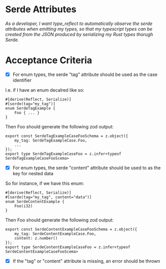 # Serde Attributes

*As a developer, I want type_reflect to automatically observe the serde attributes when emitting my types, so that my typescript types can be created from the JSON produced by serializing my Rust types thorugh Serde.*

# Acceptance Criteria

- [x] For enum types, the serde "tag" attribute should be used as the case identifier

I.e. if I have an enum decalred like so:

```
#[derive(Reflect, Serialize)]
#[serde(tag="my_tag")]
enum SerdeTagExample {
    Foo { ... }
}
```

Then Foo should generate the following zod output:

```
export const SerdeTagExampleCaseFooSchema = z.object({
    my_tag: SerdeTagExampleCase.Foo,
    ...
});
export type SerdeTagExampleCaseFoo = z.infer<typeof SerdeTagExampleCaseFooScema>
```


- [x] For enum types, the serde "content" attribute should be used to as the key for nested data

So for instance, if we have this enum:

```
#[derive(Reflect, Serialize)]
#[serde(tag="my_tag", content="data")]
enum SerdeContentExample {
    Foo(i32)
}
```


Then Foo should generate the following zod output:


```
export const SerdeContentExampleCaseFooSchema = z.object({
    my_tag: SerdeContentExampleCase.Foo,
    content: z.number()
});
export type SerdeContentExampleCaseFoo = z.infer<typeof SerdeContentExampleCaseFooScema>
```


- [x] If the "tag" or "content" attribute is missing, an error should be thrown
